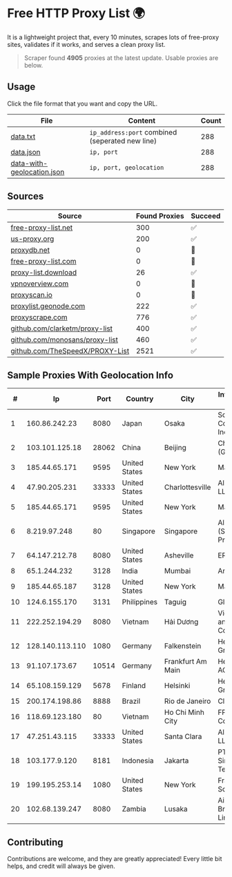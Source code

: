 
# Free HTTP Proxy List 🌍

It is a lightweight project that, every 10 minutes, scrapes lots of free-proxy sites, validates if it works, and serves a clean proxy list.


> Scraper found **4905** proxies at the latest update. Usable proxies are below.

## Usage

Click the file format that you want and copy the URL.


|File|Content|Count|
|----|-------|-----|
|[data.txt](https://raw.githubusercontent.com/themiralay/Proxy-List-World/master/data.txt)|`ip_address:port` combined (seperated new line)|288|
|[data.json](https://raw.githubusercontent.com/themiralay/Proxy-List-World/master/data.json)|`ip, port`|288|
|[data-with-geolocation.json](https://raw.githubusercontent.com/themiralay/Proxy-List-World/master/data-with-geolocation.json)|`ip, port, geolocation`|288|

## Sources

|Source|Found Proxies|Succeed|
|------|-------------|-------|
|[free-proxy-list.net](https://free-proxy-list.net)|300|✅|
|[us-proxy.org](https://www.us-proxy.org)|200|✅|
|[proxydb.net](http://proxydb.net)|0|🚫|
|[free-proxy-list.com](https://free-proxy-list.com/?page=&port=&type%5B%5D=http&type%5B%5D=https&up_time=0&search=Search)|0|🚫|
|[proxy-list.download](https://www.proxy-list.download/HTTP)|26|✅|
|[vpnoverview.com](https://vpnoverview.com/privacy/anonymous-browsing/free-proxy-servers)|0|🚫|
|[proxyscan.io](https://www.proxyscan.io)|0|🚫|
|[proxylist.geonode.com](https://proxylist.geonode.com/api/proxy-list?limit=300&page=1&sort_by=lastChecked&sort_type=desc&protocols=http,https)|222|✅|
|[proxyscrape.com](https://api.proxyscrape.com/v2/?request=displayproxies&protocol=http&timeout=10000&country=all&ssl=all&anonymity=all)|776|✅|
|[github.com/clarketm/proxy-list](https://raw.githubusercontent.com/clarketm/proxy-list/master/proxy-list-raw.txt)|400|✅|
|[github.com/monosans/proxy-list](https://raw.githubusercontent.com/monosans/proxy-list/main/proxies/http.txt)|460|✅|
|[github.com/TheSpeedX/PROXY-List](https://raw.githubusercontent.com/TheSpeedX/PROXY-List/master/http.txt)|2521|✅|


## Sample Proxies With Geolocation Info

|#|Ip|Port|Country|City|Internet Service Provider|
|-|--|----|-------|----|-------------------------|
|1|160.86.242.23|8080|Japan|Osaka|Sony Network Communications Inc|
|2|103.101.125.18|28062|China|Beijing|China Telecom (Group)|
|3|185.44.65.171|9595|United States|New York|Massivegrid LTD|
|4|47.90.205.231|33333|United States|Charlottesville|Alibaba.com LLC|
|5|185.44.65.171|9595|United States|New York|Massivegrid LTD|
|6|8.219.97.248|80|Singapore|Singapore|Alibaba Cloud (Singapore) Private Limited|
|7|64.147.212.78|8080|United States|Asheville|ERC Broadband|
|8|65.1.244.232|3128|India|Mumbai|Amazon.com|
|9|185.44.65.187|3128|United States|New York|Massivegrid LTD|
|10|124.6.155.170|3131|Philippines|Taguig|Globe Telecom|
|11|222.252.194.29|8080|Vietnam|Hải Dương|VietNam Post and Telecom Corporation|
|12|128.140.113.110|1080|Germany|Falkenstein|Hetzner Online GmbH|
|13|91.107.173.67|10514|Germany|Frankfurt Am Main|Hetzner Online AG|
|14|65.108.159.129|5678|Finland|Helsinki|Hetzner Online GmbH|
|15|200.174.198.86|8888|Brazil|Rio de Janeiro|Claro S.A|
|16|118.69.123.180|80|Vietnam|Ho Chi Minh City|FPT Telecom Company|
|17|47.251.43.115|33333|United States|Santa Clara|Alibaba Cloud LLC|
|18|103.177.9.120|8181|Indonesia|Jakarta|PT Helium Sinergi Telekomunikasi|
|19|199.195.253.14|1080|United States|New York|FranTech Solutions|
|20|102.68.139.247|8080|Zambia|Lusaka|AirLink Broadband Limited|



## Contributing

Contributions are welcome, and they are greatly appreciated! Every
little bit helps, and credit will always be given.

